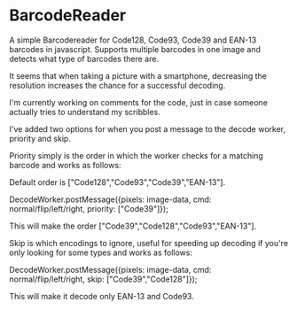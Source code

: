 BarcodeReader
=============

A simple Barcodereader for Code128, Code93, Code39 and EAN-13 barcodes in javascript.
Supports multiple barcodes in one image and detects what type of barcodes there are.

It seems that when taking a picture with a smartphone, decreasing the resolution increases the chance
for a successful decoding.

I'm currently working on comments for the code, just in case someone actually tries to understand
my scribbles.

I've added two options for when you post a message to the decode worker, priority and skip.

Priority simply is the order in which the worker checks for a matching barcode and works as follows:

Default order is ["Code128","Code93","Code39","EAN-13"].

DecodeWorker.postMessage({pixels: image-data, cmd: normal/flip/left/right, priority: ["Code39"]});

This will make the order ["Code39","Code128","Code93","EAN-13"].

Skip is which encodings to ignore, useful for speeding up decoding if you're only looking for some types and works as follows:

DecodeWorker.postMessage({pixels: image-data, cmd: normal/flip/left/right, skip: ["Code39","Code128"]});

This will make it decode only EAN-13 and Code93.

